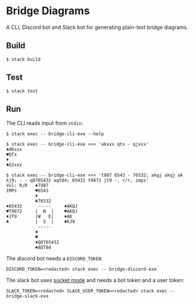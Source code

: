 # Bridge Diagrams

A CLI, Discord bot and Slack bot for generating plain-text bridge diagrams.

## Build

```
$ stack build
```

## Test

```
$ stack test
```

## Run

The CLI reads input from `stdin`:

```
$ stack exec -- bridge-cli-exe --help
```

```
$ stack exec -- bridge-cli-exe <<< 'akxxx qtx - qjxxx'
♠AKxxx
♥QTx
♦
♣QJxxx

$ stack exec -- bridge-cli-exe <<< 't987 6543 - 76532; akqj akqj ak kj9; - - q8765432 aqt84; 65432 t9872 jt9 -, r/r, imps'
Vul: R/R   ♠T987
IMPs       ♥6543
           ♦
           ♣76532
♠65432      -----     ♠AKQJ
♥T9872     |  N  |    ♥AKQJ
♦JT9       |W   E|    ♦AK
♣          |  S  |    ♣KJ9
            -----
           ♠
           ♥
           ♦Q8765432
           ♣AQT84
```

The discord bot needs a `DISCORD_TOKEN`:

```
DISCORD_TOKEN=<redacted> stack exec -- bridge-discord-exe
```

The slack bot uses [socket mode](https://api.slack.com/apis/connections/socket)
and needs a bot token and a user token:

```
SLACK_TOKEN=<redacted> SLACK_USER_TOKEN=<redacted> stack exec -- bridge-slack-exe
```
